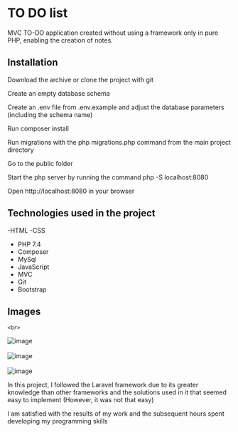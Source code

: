 # TO DO list

MVC TO-DO application created without using a framework only in pure PHP, enabling the creation of notes.


## Installation


<p>Download the archive or clone the project with git</p>
<p>Create an empty database schema</p>
<p>Create an .env file from .env.example and adjust the database parameters (including the schema name)</p>
<p>Run composer install</p>
<p>Run migrations with the php migrations.php command from the main project directory</p>
<p>Go to the public folder</p>
<p>Start the php server by running the command php -S localhost:8080</p>
<p>Open http://localhost:8080 in your browser</p>
    
## Technologies used in the project

-HTML
-CSS
- PHP 7.4
- Composer
- MySql
- JavaScript
- MVC
- Git
- Bootstrap

 ## Images
    <br>
  ![image](https://github.com/PawDah/Lista-TO-DO/assets/121932715/98cc8a88-77b7-4d1a-aaed-3be5ee7512a5)
    <br>                                              
  ![image](https://github.com/PawDah/Lista-TO-DO/assets/121932715/c752ce52-243d-4166-bdf2-49f3d0d5e415)
    <br>                                               
  ![image](https://github.com/PawDah/Lista-TO-DO/assets/121932715/7b274c46-5b68-499c-b43b-fd029fd13c93)
    <br>



<p>In this project, I followed the Laravel framework due to its greater knowledge than other frameworks and the solutions used in it that seemed easy to implement (However, it was not that easy)</p>
<p>I am satisfied with the results of my work and the subsequent hours spent developing my programming skills </p>

